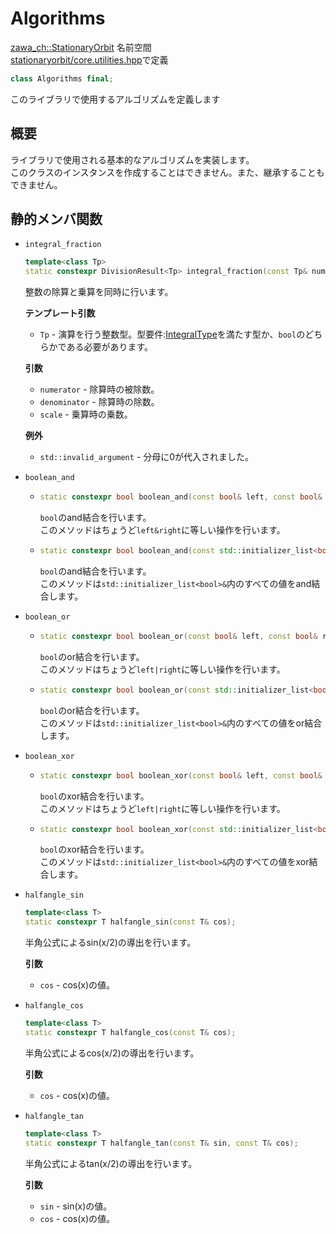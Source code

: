 # Algorithms

[zawa_ch::StationaryOrbit](../../namespaces/zawa_ch/stationaryorbit.md) 名前空間  
[stationaryorbit/core.utilities.hpp](../../headers/stationaryorbit/core.utilities.hpp.md)で定義  

```C++
class Algorithms final;
```

このライブラリで使用するアルゴリズムを定義します  

## 概要

ライブラリで使用される基本的なアルゴリズムを実装します。  
このクラスのインスタンスを作成することはできません。また、継承することもできません。  

## 静的メンバ関数

- `integral_fraction`
    ```C++
    template<class Tp>
    static constexpr DivisionResult<Tp> integral_fraction(const Tp& numerator, const Tp& denominator, const Tp& scale);
    ```
    整数の除算と乗算を同時に行います。  

    **テンプレート引数**
    - `Tp` - 演算を行う整数型。型要件:[IntegralType](../../requirements/integraltype.md)を満たす型か、`bool`のどちらかである必要があります。  

    **引数**
    - `numerator` - 除算時の被除数。  
    - `denominator` - 除算時の除数。  
    - `scale` - 乗算時の乗数。  

    **例外**
    - `std::invalid_argument` - 分母に0が代入されました。  

- `boolean_and`
    -   ```C++
        static constexpr bool boolean_and(const bool& left, const bool& right);
        ```
        `bool`のand結合を行います。  
        このメソッドはちょうど`left&right`に等しい操作を行います。  

    -   ```C++
        static constexpr bool boolean_and(const std::initializer_list<bool>& list);
        ```
        `bool`のand結合を行います。  
        このメソッドは`std::initializer_list<bool>&`内のすべての値をand結合します。  

- `boolean_or`
    -   ```C++
        static constexpr bool boolean_or(const bool& left, const bool& right);
        ```
        `bool`のor結合を行います。  
        このメソッドはちょうど`left|right`に等しい操作を行います。  

    -   ```C++
        static constexpr bool boolean_or(const std::initializer_list<bool>& list);
        ```
        `bool`のor結合を行います。  
        このメソッドは`std::initializer_list<bool>&`内のすべての値をor結合します。  

- `boolean_xor`
    -   ```C++
        static constexpr bool boolean_xor(const bool& left, const bool& right);
        ```
        `bool`のxor結合を行います。  
        このメソッドはちょうど`left|right`に等しい操作を行います。  

    -   ```C++
        static constexpr bool boolean_xor(const std::initializer_list<bool>& list);
        ```
        `bool`のxor結合を行います。  
        このメソッドは`std::initializer_list<bool>&`内のすべての値をxor結合します。  

- `halfangle_sin`
    ```C++
    template<class T>
    static constexpr T halfangle_sin(const T& cos);
    ```
    半角公式によるsin(x/2)の導出を行います。

    **引数**
    - `cos` - cos(x)の値。

- `halfangle_cos`
    ```C++
    template<class T>
    static constexpr T halfangle_cos(const T& cos);
    ```
    半角公式によるcos(x/2)の導出を行います。

    **引数**
    - `cos` - cos(x)の値。

- `halfangle_tan`
    ```C++
    template<class T>
    static constexpr T halfangle_tan(const T& sin, const T& cos);
    ```
    半角公式によるtan(x/2)の導出を行います。

    **引数**
    - `sin` - sin(x)の値。
    - `cos` - cos(x)の値。
